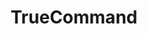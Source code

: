 ---
title: "TrueCommand"
linkTitle: "TrueCommand"
type: docs
description: "Using TrueCommand to oversee multiple TrueNAS installations."
weight: 7
---